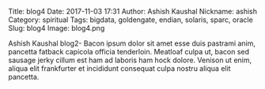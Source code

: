 Title: blog4
Date: 2017-11-03 17:31
Author: Ashish Kaushal
Nickname: ashish
Category: spiritual
Tags: bigdata, goldengate, endian, solaris, sparc, oracle
Slug: blog4
Image: blog4.png

Ashish Kaushal blog2- Bacon ipsum dolor sit amet esse duis pastrami anim, pancetta fatback capicola officia tenderloin. Meatloaf culpa ut, bacon sed sausage jerky cillum est ham ad laboris ham hock dolore. Venison ut enim, aliqua elit frankfurter et incididunt consequat culpa nostru aliqua elit pancetta. 